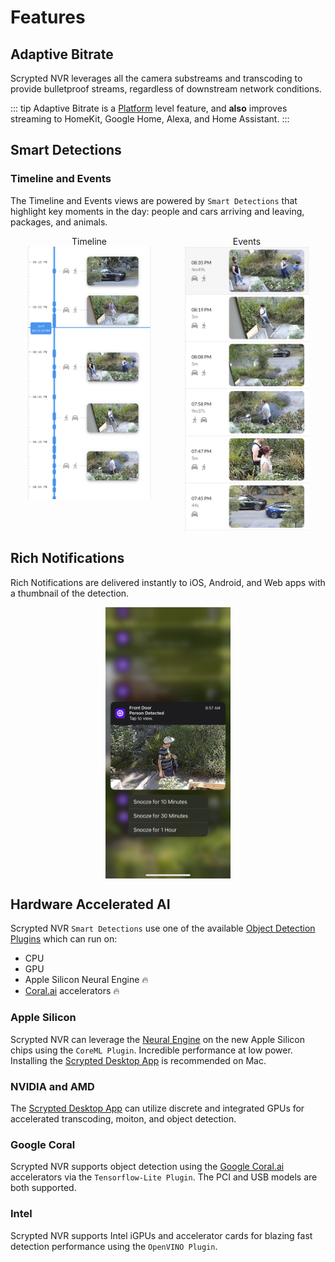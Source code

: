 <script setup lang="ts"> 
import { onMounted } from 'vue';
import mediumZoom from 'medium-zoom';

onMounted(() => {
  mediumZoom('[data-zoomable]', { background: 'var(--vp-c-bg)' });
});

</script>

<style>
.medium-zoom-overlay {
  z-index: 20;
}

.medium-zoom-image {
  z-index: 21;
}
</style>
# Features

## Adaptive Bitrate

Scrypted NVR leverages all the camera substreams and transcoding to provide bulletproof streams, regardless of downstream network conditions.

::: tip
Adaptive Bitrate is a [Platform](/platforms) level feature, and **also** improves streaming to HomeKit, Google Home, Alexa, and Home Assistant.
:::

## Smart Detections

### Timeline and Events

The Timeline and Events views are powered by `Smart Detections` that highlight key moments in the day: people and cars arriving and leaving, packages, and animals.

<div style="width: 100%; display: flex; flex-direction: row;">

<div style="display: flex; flex-direction: column; align-items: center; flex: 1;">
Timeline
<img src="/img/scrypted-nvr/timeline.png" width="200" data-zoomable="true" >
</div>


<div style="display: flex; flex-direction: column; align-items: center; flex: 1;">
Events
<img src="/img/scrypted-nvr/events.png" width="200" data-zoomable="true">
</div>

</div>

## Rich Notifications

Rich Notifications are delivered instantly to iOS, Android, and Web apps with a thumbnail of the detection.

<div style="display: flex; flex-direction: column; align-items: center; flex: 1;">
<img src="/img/scrypted-nvr/notification.png" width="200" data-zoomable="true">
</div>

## Hardware Accelerated AI

Scrypted NVR `Smart Detections` use one of the available [Object Detection Plugins](/object-detection) which can run on:

* CPU
* GPU
* Apple Silicon Neural Engine 🔥
* [Coral.ai](https://coral.ai) accelerators 🔥

### Apple Silicon

Scrypted NVR can leverage the [Neural Engine](https://www.makeuseof.com/what-is-a-neural-engine-how-does-it-work/) on the new Apple Silicon chips using the `CoreML Plugin`. Incredible performance at low power. Installing the [Scrypted Desktop App](/desktop-application) is recommended on Mac.

### NVIDIA and AMD

The [Scrypted Desktop App](/desktop-application) can utilize discrete and integrated GPUs for accelerated transcoding, moiton, and object detection.

### Google Coral

Scrypted NVR supports object detection using the [Google Coral.ai](https://coral.ai) accelerators via the `Tensorflow-Lite Plugin`. The PCI and USB models are both supported.

### Intel

Scrypted NVR supports Intel iGPUs and accelerator cards for blazing fast detection performance using the `OpenVINO Plugin`.
